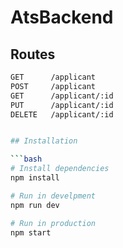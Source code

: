 # AtsBackend


## Routes
```bash
GET      /applicant
POST     /applicant
GET      /applicant/:id
PUT      /applicant/:id
DELETE   /applicant/:id


## Installation

```bash
# Install dependencies
npm install

# Run in develpment
npm run dev

# Run in production
npm start
```
